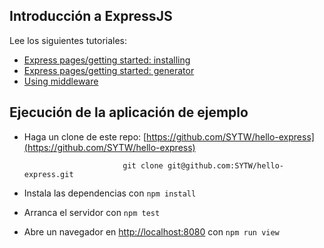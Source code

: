 ## Introducción a ExpressJS

Lee los siguientes tutoriales:

* [Express pages/getting started: installing](http://expressjs.com/starter/installing.html)
* [Express pages/getting started: generator](http://expressjs.com/starter/generator.html)
* [Using middleware](http://expressjs.com/guide/using-middleware.html)

## Ejecución de la aplicación de ejemplo

* Haga un clone de este repo: [https://github.com/SYTW/hello-express](https://github.com/SYTW/hello-express)

                            git clone git@github.com:SYTW/hello-express.git

* Instala las dependencias con `npm install`
* Arranca el servidor con `npm test`
* Abre un navegador en [http://localhost:8080](http://localhost:8080) con `npm run view`

